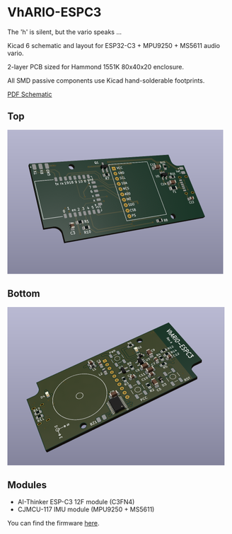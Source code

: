 # VhARIO-ESPC3

The 'h' is silent, but the vario speaks ...

Kicad 6 schematic and layout for ESP32-C3 + MPU9250 + MS5611 audio vario.

2-layer PCB sized for Hammond 1551K 80x40x20 enclosure.

All SMD passive components use Kicad hand-solderable footprints.

[PDF Schematic](espc3-vario-schematic.pdf)

## Top
<img src="docs/top.png">

## Bottom
<img src="docs/bottom.png">


## Modules

* AI-Thinker  ESP-C3 12F module (C3FN4)
* CJMCU-117 IMU module (MPU9250 + MS5611)

You can find the firmware [here](https://github.com/har-in-air/ESP32C3_BLUETOOTH_AUDIO_VARIO).
